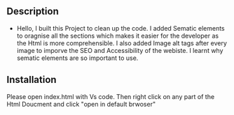 ## Description

- Hello, I built this Project to clean up the code. I added Sematic elements to oragnise all the sections which makes it easier for the developer as the Html is more comprehensible. I also added Image alt tags after every image to imporve the SEO and Accessibility of the webiste. I learnt why sematic elements are so important to use.

## Installation 
Please open index.html with Vs code. Then right click on any part of the Html Doucment and click "open in default brwoser" 

